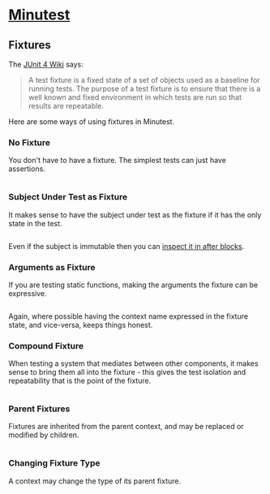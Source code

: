 # [Minutest](README.md)

## Fixtures

The [JUnit 4 Wiki](https://github.com/junit-team/junit4/wiki/test-fixtures) says:

> A test fixture is a fixed state of a set of objects used as a baseline for running tests. The purpose of a test fixture is to ensure that there is a well known and fixed environment in which tests are run so that results are repeatable.

Here are some ways of using fixtures in Minutest.

### No Fixture

You don't have to have a fixture. The simplest tests can just have assertions.

```insert-kotlin core/src/test/kotlin/com/oneeyedmen/Minutest/examples/NoFixtureExampleTests.kt
```

### Subject Under Test as Fixture

It makes sense to have the subject under test as the fixture if it has the only state in the test.

```insert-kotlin core/src/test/kotlin/com/oneeyedmen/Minutest/examples/SubjectUnderTestFixtureExampleTests.kt
```

Even if the subject is immutable then you can [inspect it in after blocks](immutable-fixtures.md).
 
### Arguments as Fixture

If you are testing static functions, making the arguments the fixture can be expressive. 

```insert-kotlin core/src/test/kotlin/com/oneeyedmen/Minutest/examples/ArgumentsAsFixtureExampleTests.kt
```

Again, where possible having the context name expressed in the fixture state, and vice-versa, keeps things honest.

### Compound Fixture

When testing a system that mediates between other components, it makes sense to bring them all into the fixture - this gives the test isolation and repeatability that is the point of the fixture.

```insert-kotlin core/src/test/kotlin/com/oneeyedmen/Minutest/examples/CompoundFixtureExampleTests.kt
```

### Parent Fixtures

Fixtures are inherited from the parent context, and may be replaced or modified by children.

```insert-kotlin core/src/test/kotlin/com/oneeyedmen/Minutest/examples/ParentFixtureExampleTests.kt
```

### Changing Fixture Type

A context may change the type of its parent fixture.

```insert-kotlin core/src/test/kotlin/com/oneeyedmen/Minutest/examples/DerivedContextExampleTests.kt
```


